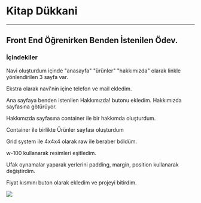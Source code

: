 <h1>Kitap Dükkani</h1>
  <hr>
<h2>Front End Öğrenirken Benden İstenilen Ödev.</h2>
<h3>İçindekiler</h3>
<p>Navi oluşturdum içinde "anasayfa" "ürünler" "hakkımızda" olarak linkle yönlendirilen 3 sayfa var.</p>
<p>Ekstra olarak navi'nin içine telefon ve mail ekledim.</p>
<p>Ana sayfaya benden istenilen Hakkımızda! butonu ekledim. Hakkımızda sayfasına götürüyor.</p>
<p>Hakkımızda sayfasına container ile bir hakkımda oluşturdum.</p>
<p>Container ile birlikte Ürünler sayfası oluşturdum</p>
<p>Grid system ile 4x4x4 olarak raw ile beraber böldüm.</p>
<p>w-100 kullanarak resimleri eşitledim.</p>
<p>Ufak oynamalar yaparak yerlerini padding, margin, position kullanarak değiştirdim.</p>
<p>Fiyat kısmını buton olarak ekledim ve projeyi bitirdim.</p>
<img src="https://www.hizliresim.com/p84x0mh" >

